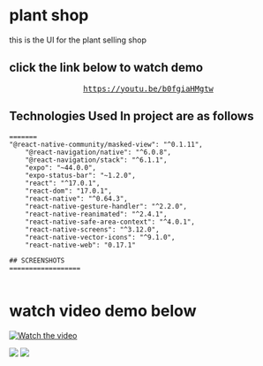 # plant shop

this is the UI for the plant selling shop
<br/>

## click the link below to watch demo
<div align="center">
<pre>
<a href="https://youtu.be/b0fgiaHMgtw">https://youtu.be/b0fgiaHMgtw</a>
</pre>
</div>


## Technologies Used In project are as follows

```
=======
"@react-native-community/masked-view": "^0.1.11",
    "@react-navigation/native": "^6.0.8",
    "@react-navigation/stack": "^6.1.1",
    "expo": "~44.0.0",
    "expo-status-bar": "~1.2.0",
    "react": "^17.0.1",
    "react-dom": "17.0.1",
    "react-native": "^0.64.3",
    "react-native-gesture-handler": "^2.2.0",
    "react-native-reanimated": "^2.4.1",
    "react-native-safe-area-context": "^4.0.1",
    "react-native-screens": "^3.12.0",
    "react-native-vector-icons": "^9.1.0",
    "react-native-web": "0.17.1"

## SCREENSHOTS
==================


```
<h1>watch video demo below</h1>


[![Watch the video](https://img.youtube.com/vi/fOIlYCcD4jQ/maxresdefault.jpg)](https://youtu.be/fOIlYCcD4jQ)

<img src="./1.PNG">
<img src="./2.PNG">
